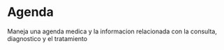 # Agenda
Maneja una agenda medica y la informacion relacionada con la consulta, diagnostico y el tratamiento
